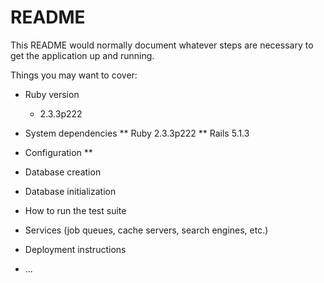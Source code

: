 # README

This README would normally document whatever steps are necessary to get the
application up and running.

Things you may want to cover:

* Ruby version
  * 2.3.3p222

* System dependencies
  ** Ruby 2.3.3p222
  ** Rails 5.1.3

* Configuration
  **

* Database creation

* Database initialization

* How to run the test suite

* Services (job queues, cache servers, search engines, etc.)

* Deployment instructions

* ...
